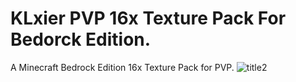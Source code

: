 # KLxier PVP 16x Texture Pack For Bedorck Edition.
A Minecraft Bedrock Edition 16x Texture Pack for PVP.
![title2](https://github.com/user-attachments/assets/ed0d0345-c116-4501-95ac-3f56a42d830c)
